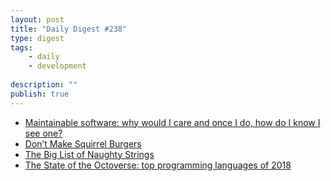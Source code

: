 ```yaml
---
layout: post
title: "Daily Digest #238"
type: digest
tags: 
    - daily
    - development
    
description: ""
publish: true
---
```


- [Maintainable software: why would I care and once I do, how do I know I see one?](https://medium.com/@tamas.csaba/maintainable-software-why-would-i-care-and-once-i-do-how-do-i-know-i-see-one-91896ecff08f)
- [Don’t Make Squirrel Burgers](http://leewaterman.com/dont-make-squirrel-burgers/)
- [The Big List of Naughty Strings](https://github.com/minimaxir/big-list-of-naughty-strings)
- [The State of the Octoverse: top programming languages of 2018](https://blog.github.com/2018-11-15-state-of-the-octoverse-top-programming-languages/)